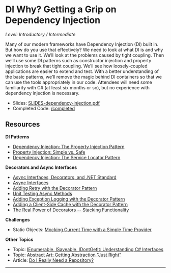 # DI Why? Getting a Grip on Dependency Injection  

*Level: Introductory / Intermediate*   

Many of our modern frameworks have Dependency Injection (DI) built in. But how do you use that effectively? We need to look at what DI is and why we want to use it. We’ll look at the problems caused by tight coupling. Then we’ll use some DI patterns such as constructor injection and property injection to break that tight coupling. We’ll see how loosely-coupled applications are easier to extend and test. With a better understanding of the basic patterns, we’ll remove the magic behind DI containers so that we can use the tools appropriately in our code. Attendees will need some familiarity with C# (at least six months or so), but no experience with dependency injection is necessary.  

* Slides: [SLIDES-dependency-injection.pdf](./SLIDES-DependencyInjection.pdf)  
* Completed Code: [/completed](./completed/)

## Resources

**DI Patterns**  
* [Dependency Injection: The Property Injection Pattern](http://jeremybytes.blogspot.com/2014/01/dependency-injection-property-injection.html)  
* [Property Injection: Simple vs. Safe](http://jeremybytes.blogspot.com/2015/06/property-injection-simple-vs-safe.html)  
* [Dependency Injection: The Service Locator Pattern](http://jeremybytes.blogspot.com/2013/04/dependency-injection-service-locator.html)  

**Decorators and Async Interfaces**
* [Async Interfaces, Decorators, and .NET Standard](https://jeremybytes.blogspot.com/2019/01/more-di-async-interfaces-decorators-and.html)  
* [Async Interfaces](https://jeremybytes.blogspot.com/2019/01/more-di-async-interfaces.html)  
* [Adding Retry with the Decorator Pattern](https://jeremybytes.blogspot.com/2019/01/more-di-adding-retry-with-decorator.html)  
* [Unit Testing Async Methods](https://jeremybytes.blogspot.com/2019/01/more-di-unit-testing-async-methods.html)  
* [Adding Exception Logging with the Decorator Pattern](https://jeremybytes.blogspot.com/2019/01/more-di-adding-exception-logging-with.html)  
* [Adding a Client-Side Cache with the Decorator Pattern](https://jeremybytes.blogspot.com/2019/01/more-di-adding-client-side-cache-with.html)  
* [The Real Power of Decorators -- Stacking Functionality](https://jeremybytes.blogspot.com/2019/01/more-di-real-power-of-decorators.html)  

**Challenges**  
* Static Objects: [Mocking Current Time with a Simple Time Provider](https://jeremybytes.blogspot.com/2015/01/mocking-current-time-with-time-provider.html)  

**Other Topics**  
* Topic: [IEnumerable, ISaveable, IDontGetIt: Understanding C# Interfaces](http://www.jeremybytes.com/Demos.aspx#INT)  
* Topic: [Abstract Art: Getting Abstraction "Just Right"](http://www.jeremybytes.com/Demos.aspx#AA)  
* Article: [Do I Really Need a Repository?](http://jeremybytes.blogspot.com/2013/08/do-i-really-need-repository.html)  

---
